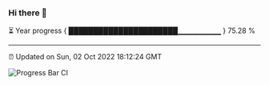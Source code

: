 ### Hi there 👋

⏳ Year progress { ██████████████████████▁▁▁▁▁▁▁▁ } 75.28 %

---

⏰ Updated on Sun, 02 Oct 2022 18:12:24 GMT

![Progress Bar CI](https://github.com/Shyam-Makwana/GitHub-Actions-Demo/workflows/Progress%20Bar%20CI/badge.svg)
